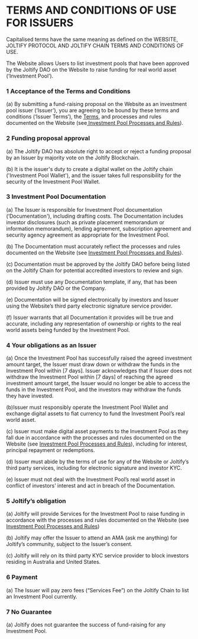 # TERMS AND CONDITIONS OF USE FOR ISSUERS

Capitalised terms have the same meaning as defined on the WEBSITE, JOLTIFY PROTOCOL AND JOLTIFY CHAIN TERMS AND CONDITIONS OF USE.

The Website allows Users to list investment pools that have been approved by the Joltify DAO on the Website to raise funding for real world asset (‘Investment Pool’).

### 1 Acceptance of the Terms and Conditions

(a) By submitting a fund-raising proposal on the Website as an investment pool issuer (‘Issuer’), you are agreeing to be bound by these terms and conditions (‘Issuer Terms’), the [Terms](website-joltify-protocol-and-joltify-chain-terms-and-conditions-of-use.md), and processes and rules documented on the Website (see[ Investment Pool Processes and Rules](terms-and-conditions-of-use-for-issuers.md#3-investment-pool-documentation)).

### 2 Funding proposal approval

(a) The Joltify DAO has absolute right to accept or reject a funding proposal by an Issuer by majority vote on the Joltify Blockchain.

(b) It is the issuer's duty to create a digital wallet on the Joltify chain ('Investment Pool Wallet'), and the issuer takes full responsibility for the security of the Investment Pool Wallet.

### 3 Investment Pool Documentation

(a) The Issuer is responsible for Investment Pool documentation (‘Documentation'), including drafting costs. The Documentation includes investor disclosures (such as private placement memorandum or information memorandum), lending agreement, subscription agreement and security agency agreement as appropriate for the Investment Pool.

(b) The Documentation must accurately reflect the processes and rules documented on the Website (see [Investment Pool Processes and Rules](terms-and-conditions-of-use-for-issuers.md#3-investment-pool-documentation)).

(c) Documentation must be approved by the Joltify DAO before being listed on the Joltify Chain for potential accredited investors to review and sign.

(d) Issuer must use any Documentation template, if any, that has been provided by Joltify DAO or the Company.

(e) Documentation will be signed electronically by investors and Issuer using the Website’s third party electronic signature service provider.

(f) Issuer warrants that all Documentation it provides will be true and accurate, including any representation of ownership or rights to the real world assets being funded by the Investment Pool. &#x20;

### 4 Your obligations as an Issuer

(a) Once the Investment Pool has successfully raised the agreed investment amount target, the Issuer must draw down or withdraw the funds in the Investment Pool within \[7 days]. Issuer acknowledges that if Issuer does not withdraw the Investment Pool within \[7 days] of reaching the agreed investment amount target, the Issuer would no longer be able to access the funds in the Investment Pool, and the investors may withdraw the funds they have invested.

(b)Issuer must responsibly operate the Investment Pool Wallet and exchange digital assets to fiat currency to fund the Investment Pool’s real world asset.

(c) Issuer must make digital asset payments to the Investment Pool as they fall due in accordance with the processes and rules documented on the Website (see [Investment Pool Processes and Rules](terms-and-conditions-of-use-for-issuers.md#3-investment-pool-documentation)), including for interest, principal repayment or redemptions.

(d) Issuer must abide by the terms of use for any of the Website or Joltify’s third party services, including for electronic signature and investor KYC.

(e) Issuer must not deal with the Investment Pool’s real world asset in conflict of investors’ interest and act in breach of the Documentation.

### 5 Joltify’s obligation

(a) Joltify will provide Services for the Investment Pool to raise funding in accordance with the processes and rules documented on the Website (see [Investment Pool Processes and Rules](terms-and-conditions-of-use-for-issuers.md#3-investment-pool-documentation))

(b) Joltify may offer the Issuer to attend an AMA (ask me anything) for Joltify’s community, subject to the Issuer’s consent.

(c) Joltify will rely on its third party KYC service provider to block investors residing in Australia and United States.

### 6 Payment

(a) The Issuer will pay zero fees (“Services Fee”) on the Joltify Chain to list an Investment Pool currently.

### 7 No Guarantee

(a) Joltify does not guarantee the success of fund-raising for any Investment Pool.
